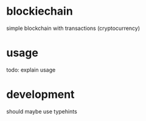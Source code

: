 # blockiechain

simple blockchain with transactions (cryptocurrency)

# usage

todo: explain usage

# development

should maybe use typehints